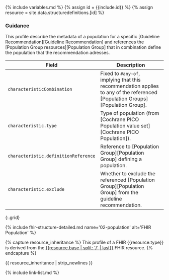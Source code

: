 {% include variables.md %}
{% assign id = {{include.id}} %}
{% assign resource = site.data.structuredefinitions.[id] %}

### Guidance

This profile describe the metadata of a population for a specific [Guideline Recommendation][Guideline Recommendation] and references the [Population Group resources][Population Group] that in combination define the population that the recommendation adresses.

| Field | Description |
| ----- | ----------- |
| `characteristicCombination` | Fixed to `#any-of`, implying that this recommendation applies to any of the referenced [Population Groups][Population Group]. |
| `characteristic.type` | Type of population (from [Cochrane PICO Population value set][Cochrane PICO Population]). |
| `characteristic.definitionReference` | Reference to [Population Group][Population Group] defining a population. |
| `characteristic.exclude` | Whether to exclude the referenced [Population Group][Population Group] from the guideline recommendation. |
{:.grid}


{% include fhir-structure-detailed.md name='02-population' alt='FHIR Population' %}

{% capture resource_inheritance %}
This profile of a FHIR {{resource.type}} is derived from the [{{resource.base | split: '/' | last}}]({{resource.base}}) FHIR resource.
{% endcapture %}

{{ resource_inheritance | strip_newlines }}

{% include link-list.md %}
